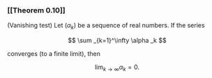 ### [[Theorem 0.10]]

(Vanishing test) Let $(\alpha _k)$ be a sequence of real numbers. If the series

$$ \sum _{k=1}^\infty \alpha _k $$

converges (to a finite limit), then

$$ \lim _{k\to \infty } \alpha _k =0. $$